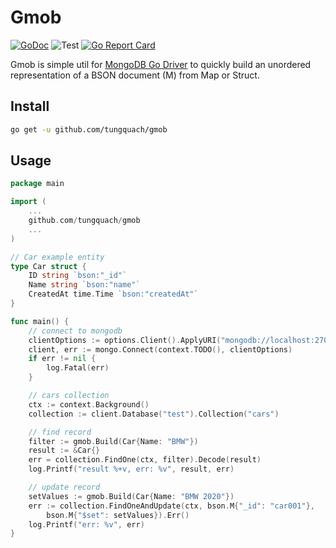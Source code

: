 # Gmob

[![GoDoc](https://godoc.org/github.com/tungquach/gmob?status.svg)](https://pkg.go.dev/github.com/tungquach/gmob)
![Test](https://github.com/tungquach/gmob/workflows/test/badge.svg)
[![Go Report Card](https://goreportcard.com/badge/github.com/tungquach/gmob)](https://goreportcard.com/report/github.com/tungquach/gmob)

Gmob is simple util for [MongoDB Go Driver](https://github.com/mongodb/mongo-go-driver) to quickly build an unordered representation of a BSON document (M) from Map or Struct.

## Install

```bash
go get -u github.com/tungquach/gmob
```

## Usage

```go
package main

import (
    ...
    github.com/tungquach/gmob
    ...
)

// Car example entity
type Car struct {
    ID string `bson:"_id"`
    Name string `bson:"name"`
    CreatedAt time.Time `bson:"createdAt"`
}

func main() {
    // connect to mongodb
    clientOptions := options.Client().ApplyURI("mongodb://localhost:27017")
    client, err := mongo.Connect(context.TODO(), clientOptions)
    if err != nil {
        log.Fatal(err)
    }

    // cars collection
    ctx := context.Background()
    collection := client.Database("test").Collection("cars")

    // find record
    filter := gmob.Build(Car{Name: "BMW"})
    result := &Car{}
    err = collection.FindOne(ctx, filter).Decode(result)
    log.Printf("result %+v, err: %v", result, err)

    // update record
    setValues := gmob.Build(Car{Name: "BMW 2020"})
    err := collection.FindOneAndUpdate(ctx, bson.M{"_id": "car001"},
        bson.M{"$set": setValues}).Err()
    log.Printf("err: %v", err)
}
```
